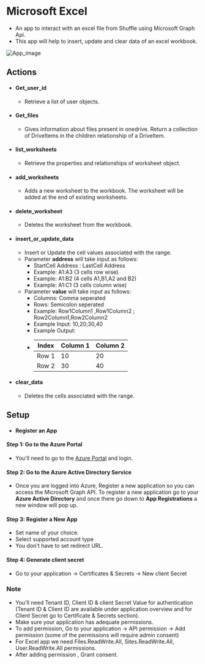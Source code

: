 # Microsoft Excel
- An app to interact with an excel file from Shuffle using Microsoft Graph Api.
- This app will help to insert, update and clear data of an excel workbook.

![App_image](https://github.com/Shuffle/python-apps/blob/master/microsoft-excel/1.0.0/Microsoft_excel.png?raw=true)

## Actions
- #### Get_user_id
    - Retrieve a list of user objects.
- #### Get_files
    - Gives information about files present in onedrive. Return a collection of DriveItems in the children relationship of a DriveItem.
- #### list_worksheets
    - Retrieve the properties and relationships of worksheet object.
- #### add_worksheets
    - Adds a new worksheet to the workbook. The worksheet will be added at the end of existing worksheets.
- #### delete_worksheet
    - Deletes the worksheet from the workbook.
- #### insert_or_update_data
    - Insert or Update the cell values associated with the range.
    - Parameter **address** will take input as follows:
        - StartCell Address : LastCell Address
        -  Example: A1:A3 (3 cells row wise)
        -  Example: A1:B2 (4 cells A1,B1,A2 and B2)
        -  Example: A1:C1 (3 cells column wise)
    - Parameter **value** will take input as follows:
        - Columns: Comma seperated
        - Rows: Semicolon seperated
        - Example: Row1Column1 ,Row1Column2 ; Row2Column1,Row2Column2
        - Example Input: 10,20;30,40
        - Example Output:
        - | Index | Column 1 | Column 2 |
            |-----|--------|-------------|
            |Row 1| 10 | 20 |
            |Row 2| 30 | 40 |
- #### clear_data
    - Deletes the cells associated with the range.

## Setup

- #### Register an App
#### Step 1: Go to the Azure Portal

 - You'll need to go to the [Azure Portal](https://portal.azure.com/) and login.

#### Step 2: Go to the Azure Active Directory Service

- Once you are logged into Azure, Register a new application so you can access
the Microsoft Graph API. To register a new application go to your **Azure Active Directory**
and once there go down to **App Registrations** a new window will pop up.

#### Step 3: Register a New App
- Set name of your choice.
- Select supported account type
- You don't have to set redirect URL.

#### Step 4: Generate client secret
- Go to your application &#8594; Certificates & Secrets &#8594; New client Secret
### Note
- You'll need Tenant ID, Client ID & client Secret Value for authentication (Tenant ID & Client ID are available under application overview and for Client Secret  go to Certificate & Secrets section).
- Make sure your application has adequate permissions.
- To add permission, Go to your application &#8594; API permission &#8594; Add permission (some of the permissions will require admin consent)
- For Excel app we need Files.ReadWrite.All, Sites.ReadWrite.All, User.ReadWrite.All permissions.
- After adding permission , Grant consent.



